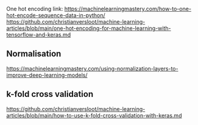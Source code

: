 One hot encoding link:
https://machinelearningmastery.com/how-to-one-hot-encode-sequence-data-in-python/
https://github.com/christianversloot/machine-learning-articles/blob/main/one-hot-encoding-for-machine-learning-with-tensorflow-and-keras.md
## Normalisation
https://machinelearningmastery.com/using-normalization-layers-to-improve-deep-learning-models/

## k-fold cross validation
https://github.com/christianversloot/machine-learning-articles/blob/main/how-to-use-k-fold-cross-validation-with-keras.md
